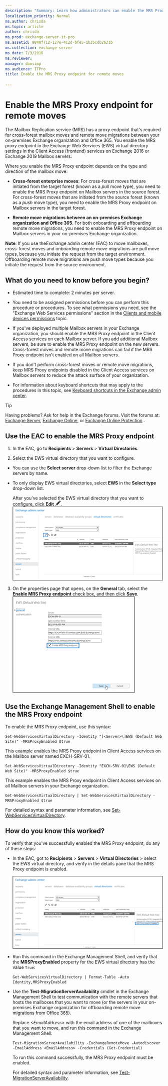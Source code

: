```yaml
---
description: "Summary: Learn how administrators can enable the MRS Proxy endpoint that's required for on-premises Exchange Server mailbox moves between Active Directory forests or Office 365."
localization_priority: Normal
ms.author: chrisda
ms.topic: article
author: chrisda
ms.prod: exchange-server-it-pro
ms.assetid: 9840f712-127e-4c2d-bfe5-1b35cdb2a31b
ms.collection: exchange-server
ms.date: 7/3/2018
ms.reviewer: 
manager: dansimp
ms.audience: ITPro
title: Enable the MRS Proxy endpoint for remote moves

---
```


# Enable the MRS Proxy endpoint for remote moves

The Mailbox Replication service (MRS) has a proxy endpoint that's required for cross-forest mailbox moves and remote move migrations between your on-premises Exchange organization and Office 365. You enable the MRS proxy endpoint in the Exchange Web Services (EWS) virtual directory settings in the Client Access (frontend) services on Exchange 2016 or Exchange 2019 Mailbox servers.

Where you enable the MRS Proxy endpoint depends on the type and direction of the mailbox move:

- **Cross-forest enterprise moves**: For cross-forest moves that are initiated from the target forest (known as a *pull* move type), you need to enable the MRS Proxy endpoint on Mailbox servers in the source forest. For cross-forest moves that are initiated from the source forest (known as a *push* move type), you need to enable the MRS Proxy endpoint on Mailbox servers in the target forest.

- **Remote move migrations between an on-premises Exchange organization and Office 365**. For both onboarding and offboarding remote move migrations, you need to enable the MRS Proxy endpoint on Mailbox servers in your on-premises Exchange organization.

 **Note**: If you use theExchange admin center (EAC) to move mailboxes, cross-forest moves and onboarding remote move migrations are pull move types, because you initiate the request from the target environment. Offboarding remote move migrations are push move types because you initiate the request from the source environment.

## What do you need to know before you begin?

- Estimated time to complete: 2 minutes per server.

- You need to be assigned permissions before you can perform this procedure or procedures. To see what permissions you need, see the "Exchange Web Services permissions" section in the [Clients and mobile devices permissions](../../permissions/feature-permissions/client-and-mobile-device-permissions.md) topic.

- If you've deployed multiple Mailbox servers in your Exchange organization, you should enable the MRS Proxy endpoint in the Client Access services on each Mailbox server. If you add additional Mailbox servers, be sure to enable the MRS Proxy endpoint on the new servers. Cross-forest moves and remote move migrations can fail if the MRS Proxy endpoint isn't enabled on all Mailbox servers.

- If you don't perform cross-forest moves or remote move migrations, keep MRS Proxy endpoints disabled in the Client Access services on Mailbox servers to reduce the attack surface of your organization.

- For information about keyboard shortcuts that may apply to the procedures in this topic, see [Keyboard shortcuts in the Exchange admin center](../../about-documentation/exchange-admin-center-keyboard-shortcuts.md).

> [!TIP]
> Having problems? Ask for help in the Exchange forums. Visit the forums at: [Exchange Server](https://go.microsoft.com/fwlink/p/?linkId=60612), [Exchange Online](https://go.microsoft.com/fwlink/p/?linkId=267542), or [Exchange Online Protection](https://go.microsoft.com/fwlink/p/?linkId=285351)..

## Use the EAC to enable the MRS Proxy endpoint

1. In the EAC, go to **Recipients** \> **Servers** \> **Virtual Directories**.

2. Select the EWS virtual directory that you want to configure.

  - You can use the **Select server** drop-down list to filter the Exchange servers by name.

  - To only display EWS virtual directories, select **EWS** in the **Select type** drop-down list.

    After you've selected the EWS virtual directory that you want to configure, click **Edit** ![Edit icon](../../media/ITPro_EAC_EditIcon.png).
    ![In the EAC, go to Servers \> Virtual Directories, and select the EWS virtual directory](../../media/2d65b172-eadd-49d5-ab70-9500b2e2e6f6.png)

3. On the properties page that opens, on the **General** tab, select the **Enable MRS Proxy endpoint** check box, and then click **Save**.
    ![In the EAC, on the General tab in the properties of the EWS virtual directory, select Enable MRS Proxy endpoint](../../media/ddbcbe12-9b97-4bb4-8015-1e5eb229a191.png)

## Use the Exchange Management Shell to enable the MRS Proxy endpoint

To enable the MRS Proxy endpoint, use this syntax:

```
Set-WebServicesVirtualDirectory -Identity "[<Server>\]EWS (Default Web Site)" -MRSProxyEnabled $true
```

This example enables the MRS Proxy endpoint in Client Access services on the Mailbox server named EXCH-SRV-01.

```
Set-WebServicesVirtualDirectory -Identity "EXCH-SRV-01\EWS (Default Web Site)" -MRSProxyEnabled $true
```

This example enables the MRS Proxy endpoint in Client Access services on all Mailbox servers in your Exchange organization.

```
Get-WebServicesVirtualDirectory | Set-WebServicesVirtualDirectory -MRSProxyEnabled $true
```

For detailed syntax and parameter information, see [Set-WebServicesVirtualDirectory](http://technet.microsoft.com/library/35871cc3-6e8f-48bc-86ed-8703c0e178f3.aspx).

## How do you know this worked?

To verify that you've successfully enabled the MRS Proxy endpoint, do any of these steps:

- In the EAC, got to **Recipients** \> **Servers** \> **Virtual Directories** \> select the EWS virtual directory, and verify in the details pane that the MRS Proxy endpoint is enabled.

    ![In the EAC, select the EWS virtual directory, and verify that the MRS Proxy endpoint is enabled in the details pane.](../../media/3999dc9a-44a1-442d-bda7-866c365f7846.png)

- Run this command in the Exchange Management Shell, and verify that the **MRSProxyEnabled** property for the EWS virtual directory has the value `True`:

  ```
  Get-WebServicesVirtualDirectory | Format-Table -Auto Identity,MRSProxyEnabled
  ```

- Use the **Test-MigrationServerAvailability** cmdlet in the Exchange Management Shell to test communication with the remote servers that hosts the mailboxes that you want to move (or the servers in your on-premises Exchange organization for offboarding remote move migrations from Office 365).

    Replace _\<EmailAddress\>_ with the email address of one of the mailboxes that you want to move, and run this command in the Exchange Management Shell:

  ```
  Test-MigrationServerAvailability -ExchangeRemoteMove -Autodiscover -EmailAddress <EmailAddress> -Credentials (Get-Credential)
  ```

    To run this command successfully, the MRS Proxy endpoint must be enabled.

    For detailed syntax and parameter information, see [Test-MigrationServerAvailability](http://technet.microsoft.com/library/a0959dbe-94ae-4f2e-8e2c-e5d5bd5e1521.aspx).



